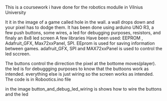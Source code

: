This is a coursework i have done for the robotics modulle in Vilnius University

It it in the image of a game called hole in the wall.
a wall drops down and your pixel has to dodge them.
It has been done using arduino UNO R3, a few push buttons, some wires, a led for debugging purposes, resistors, and finaly an 8x8 led screen 
A few libraries Have been used:
EEPROM , Adafruit_GFX, Max72xxPanel, SPI.
EEprom is used for saving information between games. 
adafruit_GFX, SPI and MAX72xxPanel is used to control the led sccreen.

The buttons control the dirrection the pixel at the bottome moves(player).
the led is for debuggging purposes to know that the buttoons work as intended.
everything else is just wiring so the screen works as intended.
The code is in Robootics.ino file

in the image button_and_debug_led_wiring is shows how to wire the buttons and the led
